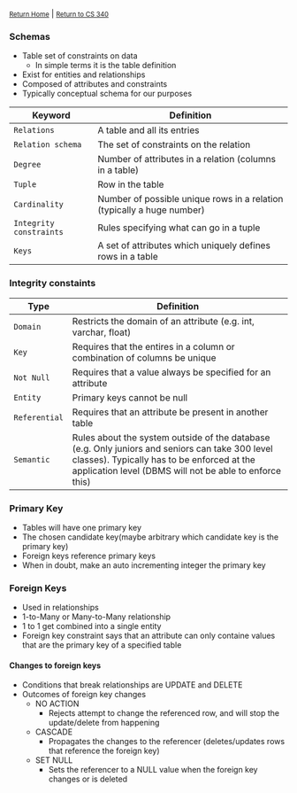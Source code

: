 <small>[Return Home](../../README.md)</small> | <small>[Return to CS 340](index.md)</small>

### Schemas

- Table set of constraints on data
  - In simple terms it is the table definition
- Exist for entities and relationships
- Composed of attributes and constraints
- Typically conceptual schema for our purposes

| Keyword                 | Definition                                                             |
| ----------------------- | ---------------------------------------------------------------------- |
| `Relations`             | A table and all its entries                                            |
| `Relation schema`       | The set of constraints on the relation                                 |
| `Degree`                | Number of attributes in a relation (columns in a table)                |
| `Tuple`                 | Row in the table                                                       |
| `Cardinality`           | Number of possible unique rows in a relation (typically a huge number) |
| `Integrity constraints` | Rules specifying what can go in a tuple                                |
|`Keys`| A set of attributes which uniquely defines rows in a table

### Integrity constaints

| Type          | Definition                                                                                                |
| ------------- | --------------------------------------------------------------------------------------------------------- |
| `Domain`      | Restricts the domain of an attribute (e.g. int, varchar, float)                                           |
| `Key`         | Requires that the entires in a column or combination of columns be unique                                 |
| `Not Null`    | Requires that a value always be specified for an attribute                                                |
| `Entity`      | Primary keys cannot be null                                                                               |
| `Referential` | Requires that an attribute be present in another table                                                    |
| `Semantic`    | Rules about the system outside of the database (e.g. Only juniors and seniors can take 300 level classes). Typically has to be enforced at the application level (DBMS will not be able to enforce this) |

### Primary Key
* Tables will have one primary key
* The chosen candidate key(maybe arbitrary which candidate key is the primary key)
* Foreign keys reference primary keys
* When in doubt, make an auto incrementing integer the primary key

### Foreign Keys
* Used in relationships
* 1-to-Many or Many-to-Many relationship
* 1 to 1 get combined into a single entity
* Foreign key constraint says that an attribute can only containe values that are the primary key of a specified table 

#### Changes to foreign keys
* Conditions that break relationships are UPDATE and DELETE
* Outcomes of foreign key changes
  * NO ACTION
    * Rejects attempt to change the referenced row, and will stop the update/delete from happening
  * CASCADE
    * Propagates the changes to the referencer (deletes/updates rows that reference the foreign key)
  * SET NULL
    * Sets the referencer to a NULL value when the foreign key changes or is deleted